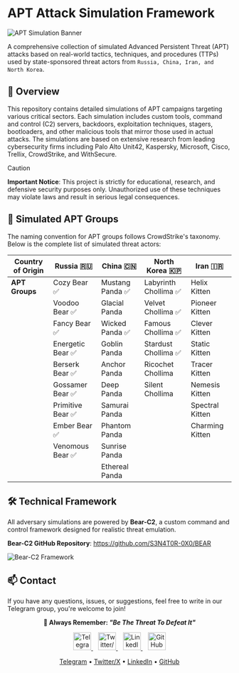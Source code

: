 # APT Attack Simulation Framework

![APT Simulation Banner](https://github.com/user-attachments/assets/361596c1-5fdc-4f58-b91f-80507feccfd3)

A comprehensive collection of simulated Advanced Persistent Threat (APT) attacks based on real-world tactics, techniques, and procedures (TTPs) used by state-sponsored threat actors from `Russia, China, Iran, and North Korea`.

## 🧠 Overview

This repository contains detailed simulations of APT campaigns targeting various critical sectors. Each simulation includes custom tools, command and control (C2) servers, backdoors, exploitation techniques, stagers, bootloaders, and other malicious tools that mirror those used in actual attacks. The simulations are based on extensive research from leading cybersecurity firms including Palo Alto Unit42, Kaspersky, Microsoft, Cisco, Trellix, CrowdStrike, and WithSecure.

> [!CAUTION]
> **Important Notice**: This project is strictly for educational, research, and defensive security purposes only. Unauthorized use of these techniques may violate laws and result in serious legal consequences.


## 🎯 Simulated APT Groups

The naming convention for APT groups follows CrowdStrike's taxonomy. Below is the complete list of simulated threat actors:

| **Country of Origin** | Russia 🇷🇺            | China 🇨🇳               | North Korea 🇰🇵        | Iran 🇮🇷              |
|-----------------------|-----------------------|-------------------------|------------------------|----------------------|
| **APT Groups**        | Cozy Bear ✅          | Mustang Panda ✅        | Labyrinth Chollima ✅  | Helix Kitten         |
|                       | Voodoo Bear ✅        | Glacial Panda           | Velvet Chollima ✅     | Pioneer Kitten       |
|                       | Fancy Bear ✅         | Wicked Panda ✅         | Famous Chollima ✅    | Clever Kitten        |
|                       | Energetic Bear ✅    | Goblin Panda            | Stardust Chollima ✅  | Static Kitten        |
|                       | Berserk Bear ✅      | Anchor Panda            | Ricochet Chollima     | Tracer Kitten        |
|                       | Gossamer Bear ✅     | Deep Panda              | Silent Chollima       | Nemesis Kitten       |
|                       | Primitive Bear ✅    | Samurai Panda           |                       | Spectral Kitten      |
|                       | Ember Bear ✅        | Phantom Panda           |                       | Charming Kitten      |
|                       | Venomous Bear ✅     | Sunrise Panda           |                       |                      |
|                       |                      | Ethereal Panda          |                       |                      |

## 🛠️ Technical Framework

All adversary simulations are powered by **Bear-C2**, a custom command and control framework designed for realistic threat emulation.

**Bear-C2 GitHub Repository**: https://github.com/S3N4T0R-0X0/BEAR


![Bear-C2 Framework](https://github.com/user-attachments/assets/b160db34-0355-4554-8990-e540c1afba5e)



## 📫 Contact

If you have any questions, issues, or suggestions, feel free to write in our Telegram group, you're welcome to join!

<p align="center"> <strong>🚨 Always Remember: <em>"Be The Threat To Defeat It"</em></strong> </p>


<p align="center"> <a href="https://t.me/S3N4T0R_0X0"> <img src="https://img.icons8.com/color/48/000000/telegram-app.png" alt="Telegram" width="40" height="40"/> </a> &nbsp;&nbsp; <a href="https://x.com/S3N4T0R_0X0"> <img src="https://img.icons8.com/ios-filled/50/000000/twitterx.png" alt="Twitter/X" width="40" height="40"/> </a> &nbsp;&nbsp; <a href="https://eg.linkedin.com/in/s3n4t0r"> <img src="https://img.icons8.com/color/48/000000/linkedin.png" alt="LinkedIn" width="40" height="40"/> </a> &nbsp;&nbsp; <a href="https://github.com/S3N4T0R-0X0"> <img src="https://img.icons8.com/ios-filled/50/000000/github.png" alt="GitHub" width="40" height="40"/> </a> </p><p align="center"> <a href="https://t.me/S3N4T0R_0X0">Telegram</a> • <a href="https://t.me/BearC2">Twitter/X</a> • <a href="https://eg.linkedin.com/in/s3n4t0r">LinkedIn</a> • <a href="https://github.com/S3N4T0R-0X0">GitHub</a> </p>

